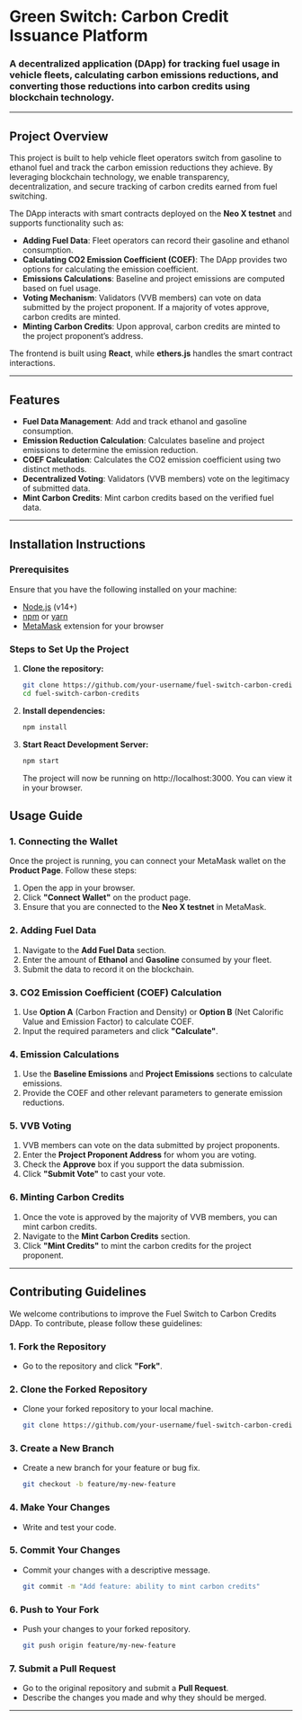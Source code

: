 # Green Switch: Carbon Credit Issuance Platform

### A decentralized application (DApp) for tracking fuel usage in vehicle fleets, calculating carbon emissions reductions, and converting those reductions into carbon credits using blockchain technology.

---

## Project Overview

This project is built to help vehicle fleet operators switch from gasoline to ethanol fuel and track the carbon emission reductions they achieve. By leveraging blockchain technology, we enable transparency, decentralization, and secure tracking of carbon credits earned from fuel switching.

The DApp interacts with smart contracts deployed on the **Neo X testnet** and supports functionality such as:
- **Adding Fuel Data**: Fleet operators can record their gasoline and ethanol consumption.
- **Calculating CO2 Emission Coefficient (COEF)**: The DApp provides two options for calculating the emission coefficient.
- **Emissions Calculations**: Baseline and project emissions are computed based on fuel usage.
- **Voting Mechanism**: Validators (VVB members) can vote on data submitted by the project proponent. If a majority of votes approve, carbon credits are minted.
- **Minting Carbon Credits**: Upon approval, carbon credits are minted to the project proponent’s address.

The frontend is built using **React**, while **ethers.js** handles the smart contract interactions.

---

## Features

- **Fuel Data Management**: Add and track ethanol and gasoline consumption.
- **Emission Reduction Calculation**: Calculates baseline and project emissions to determine the emission reduction.
- **COEF Calculation**: Calculates the CO2 emission coefficient using two distinct methods.
- **Decentralized Voting**: Validators (VVB members) vote on the legitimacy of submitted data.
- **Mint Carbon Credits**: Mint carbon credits based on the verified fuel data.

---

## Installation Instructions

### Prerequisites

Ensure that you have the following installed on your machine:

- [Node.js](https://nodejs.org/en/download/) (v14+)
- [npm](https://www.npmjs.com/) or [yarn](https://yarnpkg.com/)
- [MetaMask](https://metamask.io/) extension for your browser

### Steps to Set Up the Project

1. **Clone the repository:**
   ```bash
   git clone https://github.com/your-username/fuel-switch-carbon-credits.git
   cd fuel-switch-carbon-credits
   ```
2. **Install dependencies:**
   ```bash
   npm install
   ```
3. **Start React Development Server:**
   ```bash
   npm start
   ```
   The project will now be running on http://localhost:3000. You can view it in your browser.
## Usage Guide

### 1. Connecting the Wallet

Once the project is running, you can connect your MetaMask wallet on the **Product Page**. Follow these steps:
1. Open the app in your browser.
2. Click **"Connect Wallet"** on the product page.
3. Ensure that you are connected to the **Neo X testnet** in MetaMask.

### 2. Adding Fuel Data

1. Navigate to the **Add Fuel Data** section.
2. Enter the amount of **Ethanol** and **Gasoline** consumed by your fleet.
3. Submit the data to record it on the blockchain.

### 3. CO2 Emission Coefficient (COEF) Calculation

1. Use **Option A** (Carbon Fraction and Density) or **Option B** (Net Calorific Value and Emission Factor) to calculate COEF.
2. Input the required parameters and click **"Calculate"**.

### 4. Emission Calculations

1. Use the **Baseline Emissions** and **Project Emissions** sections to calculate emissions.
2. Provide the COEF and other relevant parameters to generate emission reductions.

### 5. VVB Voting

1. VVB members can vote on the data submitted by project proponents.
2. Enter the **Project Proponent Address** for whom you are voting.
3. Check the **Approve** box if you support the data submission.
4. Click **"Submit Vote"** to cast your vote.

### 6. Minting Carbon Credits

1. Once the vote is approved by the majority of VVB members, you can mint carbon credits.
2. Navigate to the **Mint Carbon Credits** section.
3. Click **"Mint Credits"** to mint the carbon credits for the project proponent.

---

## Contributing Guidelines

We welcome contributions to improve the Fuel Switch to Carbon Credits DApp. To contribute, please follow these guidelines:

### 1. Fork the Repository
- Go to the repository and click **"Fork"**.

### 2. Clone the Forked Repository
- Clone your forked repository to your local machine.
  ```bash
  git clone https://github.com/your-username/fuel-switch-carbon-credits.git
  ```
### 3. Create a New Branch
- Create a new branch for your feature or bug fix.
  ```bash
  git checkout -b feature/my-new-feature
  ```
### 4. Make Your Changes
- Write and test your code.

### 5. Commit Your Changes
- Commit your changes with a descriptive message.
  ```bash
  git commit -m "Add feature: ability to mint carbon credits"
  ```
### 6. Push to Your Fork
- Push your changes to your forked repository.
  ```bash
  git push origin feature/my-new-feature
  ```
### 7. Submit a Pull Request
- Go to the original repository and submit a **Pull Request**.
- Describe the changes you made and why they should be merged.

---



